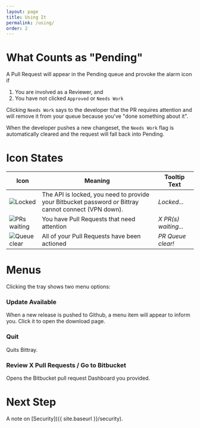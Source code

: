 ```yaml
---
layout: page
title: Using It
permalink: /using/
order: 2
---
```


# What Counts as "Pending"

A Pull Request will appear in the Pending queue and provoke the alarm icon if

1. You are involved as a Reviewer, and
1. You have not clicked `Approved` or `Needs Work`

Clicking `Needs Work` says to the developer that the PR requires attention and will remove it from your queue because you've "done something about it".

When the developer pushes a new changeset, the `Needs Work` flag is automatically cleared and the request will fall back into Pending.

# Icon States

|Icon|Meaning|Tooltip Text|
|---|---|---|
|![Locked](/assets/lock.png)|The API is locked, you need to provide your Bitbucket password _or_ Bittray cannot connect (VPN down).|_Locked..._|
|![PRs waiting](/assets/alarm.png)|You have Pull Requests that need attention|_X PR(s) waiting..._|
|![Queue clear](/assets/checkmark.png)|All of your Pull Requests have been actioned|_PR Queue clear!_|

# Menus

Clicking the tray shows two menu options:

### Update Available

When a new release is pushed to Github, a menu item will appear to inform you. Click it to open the download page.

### Quit

Quits Bittray.

### Review X Pull Requests / Go to Bitbucket

Opens the Bitbucket pull request Dashboard you provided.

# Next Step

A note on [Security]({{ site.baseurl }}/security).